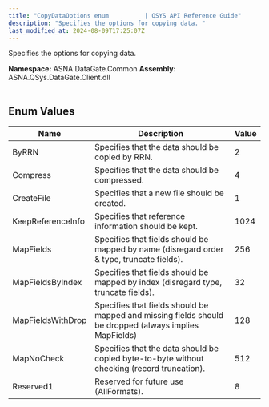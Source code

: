 ```yaml
---
title: "CopyDataOptions enum          | QSYS API Reference Guide"
description: "Specifies the options for copying data. "
last_modified_at: 2024-08-09T17:25:07Z
---
```


Specifies the options for copying data.

**Namespace:** ASNA.DataGate.Common
**Assembly:** ASNA.QSys.DataGate.Client.dll
<br>
<br>

## Enum Values

| Name | Description | Value
| --- | --- | --- 
| ByRRN | Specifies that the data should be copied by RRN. | 2 |
| Compress | Specifies that the data should be compressed. | 4 |
| CreateFile | Specifies that a new file should be created. | 1 |
| KeepReferenceInfo | Specifies that reference information should be kept. | 1024 |
| MapFields | Specifies that fields should be mapped by name (disregard order & type, truncate fields). | 256 |
| MapFieldsByIndex | Specifies that fields should be mapped by index (disregard type, truncate fields). | 32 |
| MapFieldsWithDrop | Specifies that fields should be mapped and missing fields should be dropped (always implies MapFields) | 128 |
| MapNoCheck | Specifies that the data should be copied byte-to-byte without checking (record truncation). | 512 |
| Reserved1 | Reserved for future use (AllFormats). | 8 |
